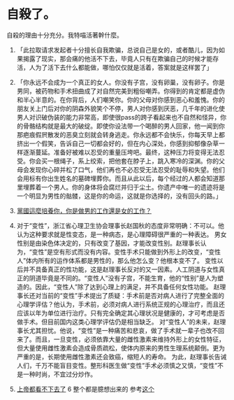 # 自殺了。
自殺的理由十分充分。我特喵活著幹什麼。
1. 「此拉取请求发起者十分擅长自我欺骗，总说自己是女的，或者酷儿，因为如果揭露了现实，那会痛的他活不下去，毕竟人只有在欺骗自己的时候才能存活，人为了活下去什么都能做，哪怕仅仅就是活着，答案就是这样罢了」

2. 「你永远不会成为一个真正的女人。你没有子宫，没有卵巢，没有卵子。你是男同，被药物和手术扭曲成了对自然完美到粗俗嘲弄。你得到的肯定都是虚伪和半心半意的。在你背后，人们嘲笑你。你的父母对你感到恶心和羞愧。你的朋友关上门后对你的阴森外貌笑个不停，男人对你感到厌恶，几千年的进化使男人对识破伪装的能力非常高，即使很pass的跨子看起来也不自然和怪异，你的骨骼结构就是最大的破绽。即使你设法带一个喝醉的男人回家，他一闻到你那疤痕假屄散发的恶臭立刻就会转身逃走。你永远都不会快乐，你每天早上都挤出一个假笑，告诉自己一切都会好的，但在内心深处，你感到抑郁像杂草一样逐渐蔓延。准备好被难以忍受的重量压垮吧。最终，这种压力将变得无法忍受。你会买一根绳子，系上绞索，把他套在脖子上，跳入寒冷的深渊。你的父母会发现你心碎并松了口气，他们再也不必忍受无法忍受的耻辱和失望。他们会用标有你出生姓名的墓碑埋葬你。而且从此以后，每个经过的人都会知道那里埋葬着一个男人。你的身体将会腐烂并归于尘土。你遗产中唯一的遗迹将是一个明显为男性的骷髅，这是你的命运，这就是你选择的，没有回头的路。」

3.  <a href="https://kknews.cc/n/jpy9q4l.html">黨國這麼培養你，你是做男的工作還是女的工作？ </a>
4.  对于“变性”，浙江省心理卫生协会理事长赵国秋的态度非常明确：不可以。他认为这种要求就是性变态，是一种病态，是心理障碍很严重的一种表达。
男女性别是由染色体决定的，只有改变了基因，才能改变性别。赵理事长认为，“变性”是空有形式而没有内容。变性手术只能做到外形上的改变，“变性人”体内所有的运作体系都是男性的，那么他怎么变？他根本变不了。
变性以后并不具备真正的性功能，这是赵理事长反对的又一因素。人工阴道与女性真正的阴道毕竟是不同的。“变性人”没有子宫，不能生育，他的“性别”是人为塑造的。因此，“变性人”除了达到心理上的满足，并不具备任何女性功能。
赵理事长还对当前的“变性”手术提出了质疑：手术前是否对病人进行了完整全面的心理学评估？他认为，手术前，必须对病人进行系统正规的心理治疗，而且还应该以年为单位进行治疗。只有完全确定其心理状况是健康的，才可考虑是否做手术。但目前国内这类心理学评估仍是相当缺乏。
对“变性人”的未来，赵理事长尤其担忧。他说，“变性”是一种痛苦和悲哀，做了手术就一辈子也改不回来了。而且，一旦变性，必须依靠大量的雌性激素来维持外形上的女性特征，但大量使用雌性激素会造成骨质疏松，使体内原来的男性生理系统颠倒。更为严重的是，长期使用雌性激素还会致癌，缩短人的寿命。
为此，赵理事长告诫人们，千万不能盲目变性。整形科医生做“变性”手术必须慎之又慎，“变性”不是一种时尚，不宜过分炒作。
5. <a href="https://apologeticspress.org/圣经对变性怎么说？/">上帝都看不下去了</a>
6  整个都是臆想出来的 参考<a href="https://www.zhihu.com/question/360094581/answer/1157758818?utm_id=0">这个</a>

